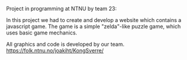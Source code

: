 Project in programming at NTNU by team 23: 

In this project we had to create and develop a website which contains a javascript game. 
The game is a simple "zelda"-like puzzle game, which uses basic game mechanics. 

All graphics and code is developed by our team. 
https://folk.ntnu.no/joakiht/KongSverre/
